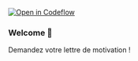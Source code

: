 [![Open in Codeflow](https://developer.stackblitz.com/img/open_in_codeflow.svg)](https:///pr.new/bibisixtynine/pauljob)

### Welcome 👋
Demandez votre lettre de motivation !


